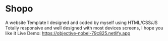 # Shopo
A website Template I designed and coded by myself using HTML/CSS/JS Totally responsive and well designed with most devices screens, I hope you like it
Live Demo: https://objective-nobel-79c825.netlify.app
